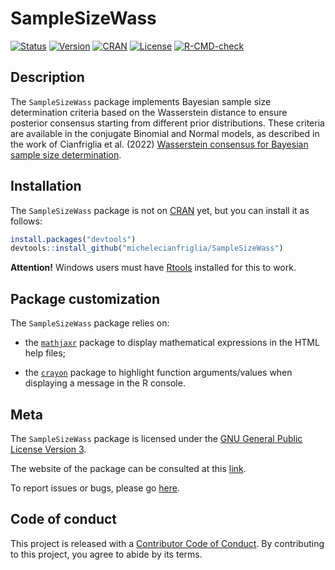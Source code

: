 
# SampleSizeWass

[![Status](https://www.repostatus.org/badges/latest/active.svg)](https://www.repostatus.org/#active)
[![Version](https://img.shields.io/badge/version-0.4.8-orange.svg)]()
[![CRAN](https://www.R-pkg.org/badges/version/SampleSizeWass)](https://CRAN.R-project.org/package=SampleSizeWass)
[![License](https://img.shields.io/badge/license-GPL--3-blue.svg)](https://choosealicense.com/licenses/gpl-3.0)
[![R-CMD-check](https://github.com/michelecianfriglia/SampleSizeWass/workflows/R-CMD-check/badge.svg)](https://github.com/michelecianfriglia/SampleSizeWass/actions)

## Description

The `SampleSizeWass` package implements Bayesian sample size
determination criteria based on the Wasserstein distance to ensure
posterior consensus starting from different prior distributions. These
criteria are available in the conjugate Binomial and Normal models, as
described in the work of Cianfriglia et al. (2022) [Wasserstein
consensus for Bayesian sample size determination]().

## Installation

The `SampleSizeWass` package is not on
[CRAN](https://CRAN.R-project.org) yet, but you can install it as
follows:

``` r
install.packages("devtools")
devtools::install_github("michelecianfriglia/SampleSizeWass")
```

**Attention!** Windows users must have
[Rtools](https://CRAN.R-project.org/bin/windows/Rtools) installed for
this to work.

## Package customization

The `SampleSizeWass` package relies on:

-   the [`mathjaxr`](https://CRAN.R-project.org/package=mathjaxr)
    package to display mathematical expressions in the HTML help files;

-   the [`crayon`](https://CRAN.R-project.org/package=crayon) package to
    highlight function arguments/values when displaying a message in the
    R console.

## Meta

The `SampleSizeWass` package is licensed under the [GNU General Public
License Version 3](https://choosealicense.com/licenses/gpl-3.0).

The website of the package can be consulted at this
[link](https://michelecianfriglia.github.io/SampleSizeWass).

To report issues or bugs, please go
[here](https://github.com/michelecianfriglia/SampleSizeWass/issues).

## Code of conduct

This project is released with a [Contributor Code of
Conduct](https://contributor-covenant.org/version/2/0/CODE_OF_CONDUCT.html).
By contributing to this project, you agree to abide by its terms.
